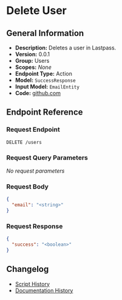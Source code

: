 <!-- BEGIN GENERATED CONTENT -->
# Delete User

## General Information

- **Description:** Deletes a user in Lastpass.
- **Version:** 0.0.1
- **Group:** Users
- **Scopes:** _None_
- **Endpoint Type:** Action
- **Model:** `SuccessResponse`
- **Input Model:** `EmailEntity`
- **Code:** [github.com](https://github.com/NangoHQ/integration-templates/tree/main/integrations/lastpass/actions/delete-user.ts)


## Endpoint Reference

### Request Endpoint

`DELETE /users`

### Request Query Parameters

_No request parameters_

### Request Body

```json
{
  "email": "<string>"
}
```

### Request Response

```json
{
  "success": "<boolean>"
}
```

## Changelog

- [Script History](https://github.com/NangoHQ/integration-templates/commits/main/integrations/lastpass/actions/delete-user.ts)
- [Documentation History](https://github.com/NangoHQ/integration-templates/commits/main/integrations/lastpass/actions/delete-user.md)

<!-- END  GENERATED CONTENT -->

